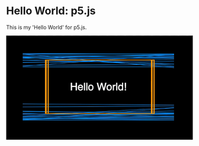 # Hello World: p5.js
This is my 'Hello World' for p5.js.
<p align="center">
  <img src="/recording.gif" width="700">
</p>
